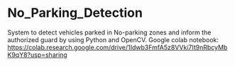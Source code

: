 # No_Parking_Detection

System to detect vehicles parked in No-parking zones and inform the authorized guard by using Python and OpenCV.
Google colab notebook: https://colab.research.google.com/drive/1Idwb3FmfA5z8VVki7It9nRbcyMbK9qY8?usp=sharing
